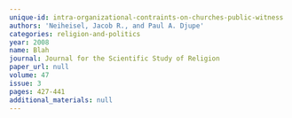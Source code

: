 ```yaml
---
unique-id: intra-organizational-contraints-on-churches-public-witness
authors: 'Neiheisel, Jacob R., and Paul A. Djupe'
categories: religion-and-politics
year: 2008
name: Blah
journal: Journal for the Scientific Study of Religion
paper_url: null
volume: 47
issue: 3
pages: 427-441
additional_materials: null
---
```

